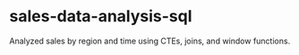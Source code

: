 # sales-data-analysis-sql
Analyzed sales by region and time using CTEs, joins, and window functions.
